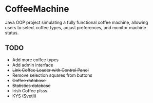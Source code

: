 # CoffeeMachine
Java OOP project simulating a fully functional coffee machine, allowing users to select coffee types, adjust preferences, and monitor machine status.

## TODO
* Add more coffee types
* Add admin interface
* <strike>Link Coffee Loader with Control Panel</strike>
* Remove selection squares from buttons
* <strike>Coffee database</strike>
* <strike>Statistics database</strike>
* Irish Coffee plsss
* KYS (Svetli)
